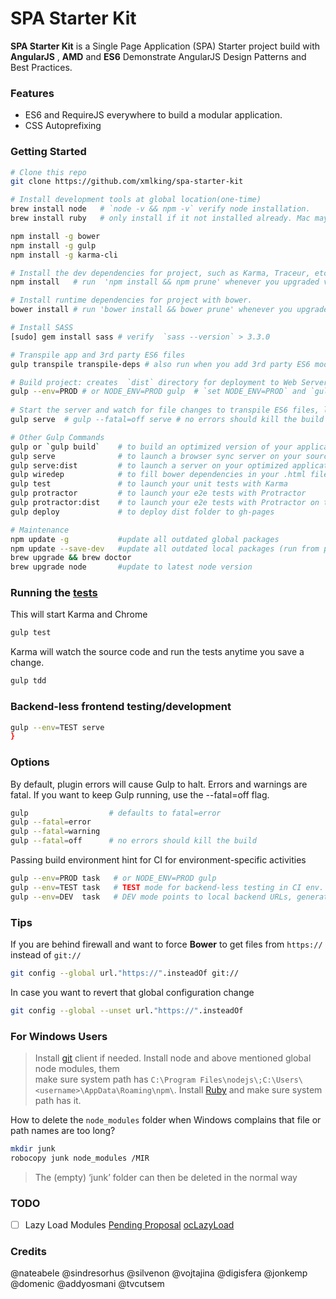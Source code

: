 
SPA Starter Kit
=========

**SPA Starter Kit** is a Single Page Application (SPA) Starter project build with **AngularJS** , **AMD** and **ES6**
Demonstrate AngularJS Design Patterns and Best Practices.   

### Features

* ES6 and RequireJS everywhere to build a modular application.
* CSS Autoprefixing


### Getting Started

```bash
# Clone this repo
git clone https://github.com/xmlking/spa-starter-kit

# Install development tools at global location(one-time)
brew install node   # `node -v && npm -v` verify node installation. 
brew install ruby   # only install if it not installed already. Mac may already have it at `/usr/bin/ruby` 

npm install -g bower
npm install -g gulp
npm install -g karma-cli

# Install the dev dependencies for project, such as Karma, Traceur, etc.
npm install   # run  'npm install && npm prune' whenever you upgraded versions in package.json.

# Install runtime dependencies for project with bower.
bower install # run 'bower install && bower prune' whenever you upgraded versions in bower.json.

# Install SASS
[sudo] gem install sass # verify  `sass --version` > 3.3.0

# Transpile app and 3rd party ES6 files
gulp transpile transpile-deps # also run when you add 3rd party ES6 modules e.g., di.js, Diary.js to bower.json.  

# Build project: creates  `dist` directory for deployment to Web Servers. 
gulp --env=PROD # or NODE_ENV=PROD gulp  # `set NODE_ENV=PROD` and `gulp` for windows
 
# Start the server and watch for file changes to transpile ES6 files, live reload pages etc. 
gulp serve  # gulp --fatal=off serve # no errors should kill the build

# Other Gulp Commands
gulp or `gulp build`    # to build an optimized version of your application in /dist
gulp serve              # to launch a browser sync server on your source files
gulp serve:dist         # to launch a server on your optimized application
gulp wiredep            # to fill bower dependencies in your .html file(s)
gulp test               # to launch your unit tests with Karma
gulp protractor         # to launch your e2e tests with Protractor
gulp protractor:dist    # to launch your e2e tests with Protractor on the dist files
gulp deploy             # to deploy dist folder to gh-pages

# Maintenance 
npm update -g           #update all outdated global packages
npm update --save-dev   #update all outdated local packages (run from project directory) 
brew upgrade && brew doctor
brew upgrade node       #update to latest node version
```

### Running the [tests](./test/)
This will start Karma and Chrome
```bash
gulp test
```
Karma will watch the source code and run the tests anytime you save a change.
```bash
gulp tdd
```

### Backend-less frontend testing/development 
```bash
gulp --env=TEST serve
}
```

### Options
By default, plugin errors will cause Gulp to halt. Errors and warnings are fatal. 
If you want to keep Gulp running, use the --fatal=off flag. 
```bash
gulp                  # defaults to fatal=error
gulp --fatal=error
gulp --fatal=warning
gulp --fatal=off      # no errors should kill the build
```
Passing build environment hint for CI for environment-specific activities 
```bash
gulp --env=PROD task   # or NODE_ENV=PROD gulp
gulp --env=TEST task   # TEST mode for backend-less testing in CI env. data from [fixtures](./test/fixtures) will be served.
gulp --env=DEV  task   # DEV mode points to local backend URLs, generate Sourcemaps for CSS & JS
```

### Tips
If you are behind firewall and want to force **Bower** to get files from `https://` instead of `git://`
```bash
git config --global url."https://".insteadOf git://
```
In case you want to revert that global configuration change
```bash
git config --global --unset url."https://".insteadOf
```
    
### For Windows Users
>Install [git](http://git-scm.com/downloads) client if needed.
Install node and above mentioned global node modules, them  
make sure system path has `C:\Program Files\nodejs\;C:\Users\<username>\AppData\Roaming\npm\`. 
Install [Ruby](http://rubyinstaller.org/downloads/) and make sure system path has it. 

How to delete the `node_modules` folder when Windows complains that file or path names are too long?
```bash
mkdir junk
robocopy junk node_modules /MIR
```
>The (empty) ‘junk’ folder can then be deleted in the normal way

### TODO
- [ ] Lazy Load Modules 
[Pending Proposal](https://groups.google.com/forum/#!topic/angular/w0ZEBz02l8s)
[ocLazyLoad](http://blog.getelementsbyidea.com/load-a-module-on-demand-with-angularjs/)
 
### Credits
@nateabele @sindresorhus @silvenon @vojtajina @digisfera  @jonkemp @domenic @addyosmani @tvcutsem

